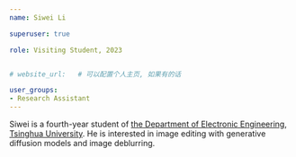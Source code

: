 ```yaml
---
name: Siwei Li

superuser: true

role: Visiting Student, 2023


# website_url:   # 可以配置个人主页, 如果有的话

user_groups:
- Research Assistant
---
```


Siwei is a fourth-year student of [the Department of Electronic Engineering](https://www.ee.tsinghua.edu.cn/), [Tsinghua University](https://www.tsinghua.edu.cn/). He is interested in image editing with generative diffusion models and image deblurring.